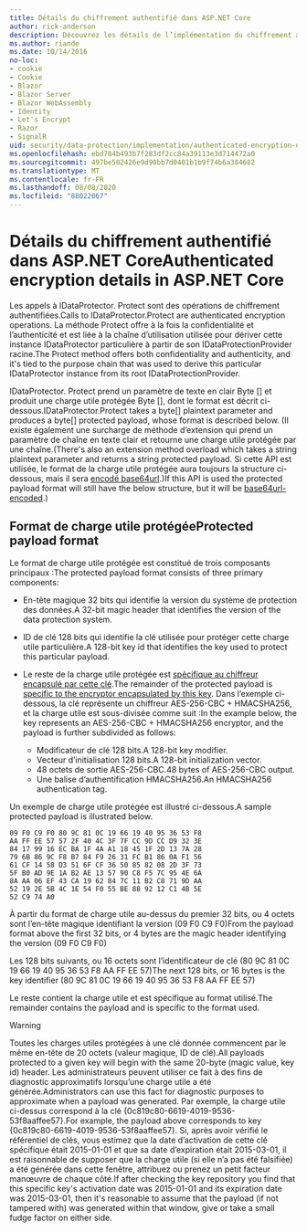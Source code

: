 ```yaml
---
title: Détails du chiffrement authentifié dans ASP.NET Core
author: rick-anderson
description: Découvrez les détails de l’implémentation du chiffrement authentifié de la protection des données ASP.NET Core.
ms.author: riande
ms.date: 10/14/2016
no-loc:
- cookie
- Cookie
- Blazor
- Blazor Server
- Blazor WebAssembly
- Identity
- Let's Encrypt
- Razor
- SignalR
uid: security/data-protection/implementation/authenticated-encryption-details
ms.openlocfilehash: ebd784b493b7f283df2cc84a39113e3d714472a0
ms.sourcegitcommit: 497be502426e9d90bb7d0401b1b9f74b6a384682
ms.translationtype: MT
ms.contentlocale: fr-FR
ms.lasthandoff: 08/08/2020
ms.locfileid: "88022067"
---
```

# <a name="authenticated-encryption-details-in-aspnet-core"></a><span data-ttu-id="f80ff-103">Détails du chiffrement authentifié dans ASP.NET Core</span><span class="sxs-lookup"><span data-stu-id="f80ff-103">Authenticated encryption details in ASP.NET Core</span></span>

<a name="data-protection-implementation-authenticated-encryption-details"></a>

<span data-ttu-id="f80ff-104">Les appels à IDataProtector. Protect sont des opérations de chiffrement authentifiées.</span><span class="sxs-lookup"><span data-stu-id="f80ff-104">Calls to IDataProtector.Protect are authenticated encryption operations.</span></span> <span data-ttu-id="f80ff-105">La méthode Protect offre à la fois la confidentialité et l’authenticité et est liée à la chaîne d’utilisation utilisée pour dériver cette instance IDataProtector particulière à partir de son IDataProtectionProvider racine.</span><span class="sxs-lookup"><span data-stu-id="f80ff-105">The Protect method offers both confidentiality and authenticity, and it's tied to the purpose chain that was used to derive this particular IDataProtector instance from its root IDataProtectionProvider.</span></span>

<span data-ttu-id="f80ff-106">IDataProtector. Protect prend un paramètre de texte en clair Byte [] et produit une charge utile protégée Byte [], dont le format est décrit ci-dessous.</span><span class="sxs-lookup"><span data-stu-id="f80ff-106">IDataProtector.Protect takes a byte[] plaintext parameter and produces a byte[] protected payload, whose format is described below.</span></span> <span data-ttu-id="f80ff-107">(Il existe également une surcharge de méthode d’extension qui prend un paramètre de chaîne en texte clair et retourne une charge utile protégée par une chaîne.</span><span class="sxs-lookup"><span data-stu-id="f80ff-107">(There's also an extension method overload which takes a string plaintext parameter and returns a string protected payload.</span></span> <span data-ttu-id="f80ff-108">Si cette API est utilisée, le format de la charge utile protégée aura toujours la structure ci-dessous, mais il sera [encodé base64url](https://tools.ietf.org/html/rfc4648#section-5).)</span><span class="sxs-lookup"><span data-stu-id="f80ff-108">If this API is used the protected payload format will still have the below structure, but it will be [base64url-encoded](https://tools.ietf.org/html/rfc4648#section-5).)</span></span>

## <a name="protected-payload-format"></a><span data-ttu-id="f80ff-109">Format de charge utile protégée</span><span class="sxs-lookup"><span data-stu-id="f80ff-109">Protected payload format</span></span>

<span data-ttu-id="f80ff-110">Le format de charge utile protégée est constitué de trois composants principaux :</span><span class="sxs-lookup"><span data-stu-id="f80ff-110">The protected payload format consists of three primary components:</span></span>

* <span data-ttu-id="f80ff-111">En-tête magique 32 bits qui identifie la version du système de protection des données.</span><span class="sxs-lookup"><span data-stu-id="f80ff-111">A 32-bit magic header that identifies the version of the data protection system.</span></span>

* <span data-ttu-id="f80ff-112">ID de clé 128 bits qui identifie la clé utilisée pour protéger cette charge utile particulière.</span><span class="sxs-lookup"><span data-stu-id="f80ff-112">A 128-bit key id that identifies the key used to protect this particular payload.</span></span>

* <span data-ttu-id="f80ff-113">Le reste de la charge utile protégée est [spécifique au chiffreur encapsulé par cette clé](xref:security/data-protection/implementation/subkeyderivation#data-protection-implementation-subkey-derivation).</span><span class="sxs-lookup"><span data-stu-id="f80ff-113">The remainder of the protected payload is [specific to the encryptor encapsulated by this key](xref:security/data-protection/implementation/subkeyderivation#data-protection-implementation-subkey-derivation).</span></span> <span data-ttu-id="f80ff-114">Dans l’exemple ci-dessous, la clé représente un chiffreur AES-256-CBC + HMACSHA256, et la charge utile est sous-divisée comme suit :</span><span class="sxs-lookup"><span data-stu-id="f80ff-114">In the example below, the key represents an AES-256-CBC + HMACSHA256 encryptor, and the payload is further subdivided as follows:</span></span>
  * <span data-ttu-id="f80ff-115">Modificateur de clé 128 bits.</span><span class="sxs-lookup"><span data-stu-id="f80ff-115">A 128-bit key modifier.</span></span>
  * <span data-ttu-id="f80ff-116">Vecteur d’initialisation 128 bits.</span><span class="sxs-lookup"><span data-stu-id="f80ff-116">A 128-bit initialization vector.</span></span>
  * <span data-ttu-id="f80ff-117">48 octets de sortie AES-256-CBC.</span><span class="sxs-lookup"><span data-stu-id="f80ff-117">48 bytes of AES-256-CBC output.</span></span>
  * <span data-ttu-id="f80ff-118">Une balise d’authentification HMACSHA256.</span><span class="sxs-lookup"><span data-stu-id="f80ff-118">An HMACSHA256 authentication tag.</span></span>

<span data-ttu-id="f80ff-119">Un exemple de charge utile protégée est illustré ci-dessous.</span><span class="sxs-lookup"><span data-stu-id="f80ff-119">A sample protected payload is illustrated below.</span></span>

```
09 F0 C9 F0 80 9C 81 0C 19 66 19 40 95 36 53 F8
AA FF EE 57 57 2F 40 4C 3F 7F CC 9D CC D9 32 3E
84 17 99 16 EC BA 1F 4A A1 18 45 1F 2D 13 7A 28
79 6B 86 9C F8 B7 84 F9 26 31 FC B1 86 0A F1 56
61 CF 14 58 D3 51 6F CF 36 50 85 82 08 2D 3F 73
5F B0 AD 9E 1A B2 AE 13 57 90 C8 F5 7C 95 4E 6A
8A AA 06 EF 43 CA 19 62 84 7C 11 B2 C8 71 9D AA
52 19 2E 5B 4C 1E 54 F0 55 BE 88 92 12 C1 4B 5E
52 C9 74 A0
```

<span data-ttu-id="f80ff-120">À partir du format de charge utile au-dessus du premier 32 bits, ou 4 octets sont l’en-tête magique identifiant la version (09 F0 C9 F0)</span><span class="sxs-lookup"><span data-stu-id="f80ff-120">From the payload format above the first 32 bits, or 4 bytes are the magic header identifying the version (09 F0 C9 F0)</span></span>

<span data-ttu-id="f80ff-121">Les 128 bits suivants, ou 16 octets sont l’identificateur de clé (80 9C 81 0C 19 66 19 40 95 36 53 F8 AA FF EE 57)</span><span class="sxs-lookup"><span data-stu-id="f80ff-121">The next 128 bits, or 16 bytes is the key identifier (80 9C 81 0C 19 66 19 40 95 36 53 F8 AA FF EE 57)</span></span>

<span data-ttu-id="f80ff-122">Le reste contient la charge utile et est spécifique au format utilisé.</span><span class="sxs-lookup"><span data-stu-id="f80ff-122">The remainder contains the payload and is specific to the format used.</span></span>

> [!WARNING]
> <span data-ttu-id="f80ff-123">Toutes les charges utiles protégées à une clé donnée commencent par le même en-tête de 20 octets (valeur magique, ID de clé).</span><span class="sxs-lookup"><span data-stu-id="f80ff-123">All payloads protected to a given key will begin with the same 20-byte (magic value, key id) header.</span></span> <span data-ttu-id="f80ff-124">Les administrateurs peuvent utiliser ce fait à des fins de diagnostic approximatifs lorsqu’une charge utile a été générée.</span><span class="sxs-lookup"><span data-stu-id="f80ff-124">Administrators can use this fact for diagnostic purposes to approximate when a payload was generated.</span></span> <span data-ttu-id="f80ff-125">Par exemple, la charge utile ci-dessus correspond à la clé {0c819c80-6619-4019-9536-53f8aaffee57}.</span><span class="sxs-lookup"><span data-stu-id="f80ff-125">For example, the payload above corresponds to key {0c819c80-6619-4019-9536-53f8aaffee57}.</span></span> <span data-ttu-id="f80ff-126">Si, après avoir vérifié le référentiel de clés, vous estimez que la date d’activation de cette clé spécifique était 2015-01-01 et que sa date d’expiration était 2015-03-01, il est raisonnable de supposer que la charge utile (si elle n’a pas été falsifiée) a été générée dans cette fenêtre, attribuez ou prenez un petit facteur manœuvre de chaque côté.</span><span class="sxs-lookup"><span data-stu-id="f80ff-126">If after checking the key repository you find that this specific key's activation date was 2015-01-01 and its expiration date was 2015-03-01, then it's reasonable to assume that the payload (if not tampered with) was generated within that window, give or take a small fudge factor on either side.</span></span>
